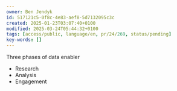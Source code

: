 ```yaml
---
owner: Ben Jendyk
id: 517121c5-0f8c-4e83-aef8-5d7132095c3c
created: 2025-01-23T03:07:40+0100
modified: 2025-03-24T05:44:32+0100
tags: [access/public, language/en, pr/24/269, status/pending]
key-words: []
---
```


Three phases of data enabler

- Research
- Analysis
- Engagement
